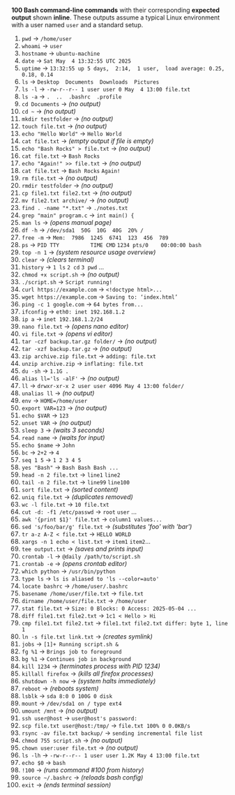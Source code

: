 **100 Bash command-line commands** with their corresponding **expected output** shown **inline**. These outputs assume a typical Linux environment with a user named `user` and a standard setup.


1. `pwd` → `/home/user`
2. `whoami` → `user`
3. `hostname` → `ubuntu-machine`
4. `date` → `Sat May  4 13:32:55 UTC 2025`
5. `uptime` → `13:32:55 up 5 days,  2:14,  1 user,  load average: 0.25, 0.18, 0.14`
6. `ls` → `Desktop  Documents  Downloads  Pictures`
7. `ls -l` → `-rw-r--r-- 1 user user 0 May  4 13:00 file.txt`
8. `ls -a` → `.  ..  .bashrc  .profile`
9. `cd Documents` → *(no output)*
10. `cd ~` → *(no output)*
11. `mkdir testfolder` → *(no output)*
12. `touch file.txt` → *(no output)*
13. `echo "Hello World"` → `Hello World`
14. `cat file.txt` → *(empty output if file is empty)*
15. `echo "Bash Rocks" > file.txt` → *(no output)*
16. `cat file.txt` → `Bash Rocks`
17. `echo "Again!" >> file.txt` → *(no output)*
18. `cat file.txt` → `Bash Rocks` `Again!`
19. `rm file.txt` → *(no output)*
20. `rmdir testfolder` → *(no output)*
21. `cp file1.txt file2.txt` → *(no output)*
22. `mv file2.txt archive/` → *(no output)*
23. `find . -name "*.txt"` → `./notes.txt`
24. `grep "main" program.c` → `int main() {`
25. `man ls` → *(opens manual page)*
26. `df -h` → `/dev/sda1  50G  10G  40G  20% /`
27. `free -m` → `Mem:  7986  1245  6741  123  456  789`
28. `ps` → `PID TTY          TIME CMD` `1234 pts/0    00:00:00 bash`
29. `top -n 1` → *(system resource usage overview)*
30. `clear` → *(clears terminal)*
31. `history` → `1 ls` `2 cd` `3 pwd` ...
32. `chmod +x script.sh` → *(no output)*
33. `./script.sh` → `Script running!`
34. `curl https://example.com` → `<!doctype html>...`
35. `wget https://example.com` → `Saving to: ‘index.html’`
36. `ping -c 1 google.com` → `64 bytes from...`
37. `ifconfig` → `eth0: inet 192.168.1.2`
38. `ip a` → `inet 192.168.1.2/24`
39. `nano file.txt` → *(opens nano editor)*
40. `vi file.txt` → *(opens vi editor)*
41. `tar -czf backup.tar.gz folder/` → *(no output)*
42. `tar -xzf backup.tar.gz` → *(no output)*
43. `zip archive.zip file.txt` → `adding: file.txt`
44. `unzip archive.zip` → `inflating: file.txt`
45. `du -sh` → `1.1G .`
46. `alias ll='ls -alF'` → *(no output)*
47. `ll` → `drwxr-xr-x 2 user user 4096 May 4 13:00 folder/`
48. `unalias ll` → *(no output)*
49. `env` → `HOME=/home/user`
50. `export VAR=123` → *(no output)*
51. `echo $VAR` → `123`
52. `unset VAR` → *(no output)*
53. `sleep 3` → *(waits 3 seconds)*
54. `read name` → *(waits for input)*
55. `echo $name` → `John`
56. `bc` → `2+2` → `4`
57. `seq 1 5` → `1 2 3 4 5`
58. `yes "Bash"` → `Bash Bash Bash ...`
59. `head -n 2 file.txt` → `line1` `line2`
60. `tail -n 2 file.txt` → `line99` `line100`
61. `sort file.txt` → *(sorted content)*
62. `uniq file.txt` → *(duplicates removed)*
63. `wc -l file.txt` → `10 file.txt`
64. `cut -d: -f1 /etc/passwd` → `root` `user` ...
65. `awk '{print $1}' file.txt` → `column1 values...`
66. `sed 's/foo/bar/g' file.txt` → *(substitutes 'foo' with 'bar')*
67. `tr a-z A-Z < file.txt` → `HELLO WORLD`
68. `xargs -n 1 echo < list.txt` → `item1` `item2`...
69. `tee output.txt` → *(saves and prints input)*
70. `crontab -l` → `@daily /path/to/script.sh`
71. `crontab -e` → *(opens crontab editor)*
72. `which python` → `/usr/bin/python`
73. `type ls` → `ls is aliased to 'ls --color=auto'`
74. `locate bashrc` → `/home/user/.bashrc`
75. `basename /home/user/file.txt` → `file.txt`
76. `dirname /home/user/file.txt` → `/home/user`
77. `stat file.txt` → `Size: 0 Blocks: 0 Access: 2025-05-04 ...`
78. `diff file1.txt file2.txt` → `1c1 < Hello > Hi`
79. `cmp file1.txt file2.txt` → `file1.txt file2.txt differ: byte 1, line 1`
80. `ln -s file.txt link.txt` → *(creates symlink)*
81. `jobs` → `[1]+ Running script.sh &`
82. `fg %1` → `Brings job to foreground`
83. `bg %1` → `Continues job in background`
84. `kill 1234` → *(terminates process with PID 1234)*
85. `killall firefox` → *(kills all firefox processes)*
86. `shutdown -h now` → *(system halts immediately)*
87. `reboot` → *(reboots system)*
88. `lsblk` → `sda 8:0 0 100G 0 disk`
89. `mount` → `/dev/sda1 on / type ext4`
90. `umount /mnt` → *(no output)*
91. `ssh user@host` → `user@host's password:`
92. `scp file.txt user@host:/tmp/` → `file.txt 100% 0 0.0KB/s`
93. `rsync -av file.txt backup/` → `sending incremental file list`
94. `chmod 755 script.sh` → *(no output)*
95. `chown user:user file.txt` → *(no output)*
96. `ls -lh` → `-rw-r--r-- 1 user user 1.2K May 4 13:00 file.txt`
97. `echo $0` → `bash`
98. `!100` → *(runs command #100 from history)*
99. `source ~/.bashrc` → *(reloads bash config)*
100. `exit` → *(ends terminal session)*
